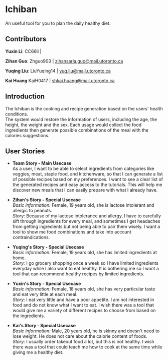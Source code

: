 # Ichiban

An useful tool for you to plan the daily healthy diet.

## Contributors

**Yuxin Li**: CC66li |

**Zihan Guo**: Zhguo903 | zihansaria.guo@mail.utoronto.ca

**Yuqing Liu**: LiuYuqing14 | yuq.liu@mail.utoronto.ca

**Kai Huang** KaiH0417 | shkai.huang@mail.utoronto.ca

## Introduction

The Ichiban is the cooking and recipe generation based on the users' health conditions.<br />
The system would restore the information of users, including the age, the height, the weight and the sex. Each usage would collect the food ingredients then generate possible combinations of the meal with the calories suggestions.

## User Stories

- **Team Story - Main Usecase**<br />
  As a user, I want to be able to select ingredients from categories like veggies, meat, staple food, and kitchenware, so that I can generate a list of possible recipes based on my preferences. I want to see a clear list of the generated recipes and easy access to the tutorials. This will help me discover new meals that I can easily prepare with what I already have.

- **Zihan's Story - Special Usecase**<br />
  _Basic information:_ Female, 19 years old, she is lactose intolerant and allergic to peanuts.<br />
  _Story:_ Because of my lactose intolerance and allergy, I have to carefully sift through ingredients for every meal, and sometimes I get headaches from getting ingredients but not being able to pair them wisely. I want a tool to show me food combinations and take into account contraindications.

- **Yuqing's Story - Special Usecase**<br />
  _Basic information:_ Female, 19 years old, she has limited ingredients at home. <br />
  _Story:_ I go grocery shopping once a week so I have limited ingredients everyday while I also want to eat healthy. It is bothering me so I want a tool that can recommend healthy recipes by limited ingredients.

- **Yuxin's Story - Special Usecase**<br />
  _Basic information:_ Female, 18 years old, she has very particular taste and eat very little at each meal.<br />
  _Story:_ I eat very little and have a poor appetite. I am not interested in food and do not know what I want to eat. I wish there was a tool that would give me a variety of different recipes to choose from based on the ingredients.

- **Kai's Story - Special Usecase**<br />
  _Basic information:_ Male, 20 years old, he is skinny and doesn't need to lose weight. He does not care about the calorie content of foods.<br />
  _Story:_ I usually order takeout food a lot, but this is not healthy. I wish there was a tool that could teach me how to cook at the same time while giving me a healthy diet.
